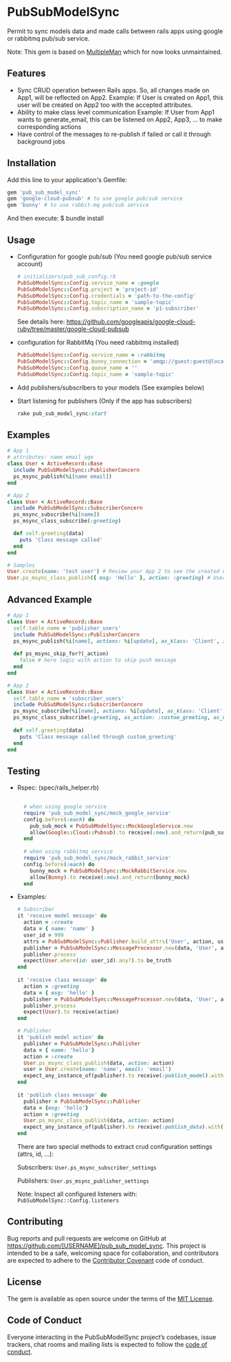 # PubSubModelSync
Permit to sync models data and made calls between rails apps using google or rabbitmq pub/sub service. 

Note: This gem is based on [MultipleMan](https://github.com/influitive/multiple_man) which for now looks unmaintained.

## Features
- Sync CRUD operation between Rails apps. So, all changes made on App1, will be reflected on App2.
    Example: If User is created on App1, this user will be created on App2 too with the accepted attributes.
- Ability to make class level communication
    Example: If User from App1 wants to generate_email, this can be listened on App2, App3, ... to make corresponding actions
- Have control of the messages to re-publish if failed or call it through background jobs    

## Installation
Add this line to your application's Gemfile:
```ruby
gem 'pub_sub_model_sync'
gem 'google-cloud-pubsub' # to use google pub/sub service
gem 'bunny' # to use rabbit-mq pub/sub service
```
And then execute: $ bundle install


## Usage

- Configuration for google pub/sub (You need google pub/sub service account)
    ```ruby
    # initializers/pub_sub_config.rb
    PubSubModelSync::Config.service_name = :google 
    PubSubModelSync::Config.project = 'project-id'
    PubSubModelSync::Config.credentials = 'path-to-the-config'
    PubSubModelSync::Config.topic_name = 'sample-topic'
    PubSubModelSync::Config.subscription_name = 'p1-subscriber'
    ```
    See details here:
    https://github.com/googleapis/google-cloud-ruby/tree/master/google-cloud-pubsub

- configuration for RabbitMq (You need rabbitmq installed)
    ```ruby
    PubSubModelSync::Config.service_name = :rabbitmq
    PubSubModelSync::Config.bunny_connection = 'amqp://guest:guest@localhost'
    PubSubModelSync::Config.queue_name = ''
    PubSubModelSync::Config.topic_name = 'sample-topic'
    ```

- Add publishers/subscribers to your models (See examples below)

- Start listening for publishers (Only if the app has subscribers)
    ```ruby
    rake pub_sub_model_sync:start
    ```

## Examples
```ruby
# App 1
# attributes: name email age 
class User < ActiveRecord::Base
  include PubSubModelSync::PublisherConcern
  ps_msync_publish(%i[name email])
end

# App 2
class User < ActiveRecord::Base
  include PubSubModelSync::SubscriberConcern
  ps_msync_subscribe(%i[name])
  ps_msync_class_subscribe(:greeting)

  def self.greeting(data)
    puts 'Class message called'
  end
end

# Samples
User.create(name: 'test user') # Review your App 2 to see the created user (only name will be saved)
User.ps_msync_class_publish({ msg: 'Hello' }, action: :greeting) # User.greeting method (Class method) will be called in App2
```

## Advanced Example
```ruby
# App 1
class User < ActiveRecord::Base
  self.table_name = 'publisher_users'
  include PubSubModelSync::PublisherConcern
  ps_msync_publish(%i[name], actions: %i[update], as_klass: 'Client', id: :client_id)
  
  def ps_msync_skip_for?(_action)
    false # here logic with action to skip push message
  end
end

# App 2
class User < ActiveRecord::Base
  self.table_name = 'subscriber_users'
  include PubSubModelSync::SubscriberConcern
  ps_msync_subscribe(%i[name], actions: %i[update], as_klass: 'Client', id: :custom_id)
  ps_msync_class_subscribe(:greeting, as_action: :custom_greeting, as_klass: 'CustomUser')
  
  def self.greeting(data)
    puts 'Class message called through custom_greeting'
  end
end
```

## Testing
- Rspec: (spec/rails_helper.rb)
    ```ruby
      
      # when using google service
      require 'pub_sub_model_sync/mock_google_service'
      config.before(:each) do
        pub_sub_mock = PubSubModelSync::MockGoogleService.new
        allow(Google::Cloud::Pubsub).to receive(:new).and_return(pub_sub_mock)
      end
      
      # when using rabbitmq service
      require 'pub_sub_model_sync/mock_rabbit_service' 
      config.before(:each) do
        bunny_mock = PubSubModelSync::MockRabbitService.new
        allow(Bunny).to receive(:new).and_return(bunny_mock)
      end
  
    ```
- Examples:
    ```ruby
    # Subscriber
    it 'receive model message' do
      action = :create
      data = { name: 'name' }
      user_id = 999
      attrs = PubSubModelSync::Publisher.build_attrs('User', action, user_id)
      publisher = PubSubModelSync::MessageProcessor.new(data, 'User', action, id: user_id)
      publisher.process
      expect(User.where(id: user_id).any?).to be_truth
    end
      
    it 'receive class message' do
      action = :greeting
      data = { msg: 'hello' }
      publisher = PubSubModelSync::MessageProcessor.new(data, 'User', action)
      publisher.process
      expect(User).to receive(action)
    end
  
    # Publisher
    it 'publish model action' do
      publisher = PubSubModelSync::Publisher  
      data = { name: 'hello'}
      action = :create
      User.ps_msync_class_publish(data, action: action)
      user = User.create(name: 'name', email: 'email')
      expect_any_instance_of(publisher).to receive(:publish_model).with(user, :create, anything)
    end
       
    it 'publish class message' do
      publisher = PubSubModelSync::Publisher  
      data = {msg: 'hello'}
      action = :greeting
      User.ps_msync_class_publish(data, action: action)
      expect_any_instance_of(publisher).to receive(:publish_data).with('User', data, action)
    end
    ```
    
    There are two special methods to extract crud configuration settings (attrs, id, ...):
    
    Subscribers: ```User.ps_msync_subscriber_settings```
    
    Publishers: ```User.ps_msync_publisher_settings```
    
    Note: Inspect all configured listeners with: 
    ``` PubSubModelSync::Config.listeners ```

## Contributing

Bug reports and pull requests are welcome on GitHub at https://github.com/[USERNAME]/pub_sub_model_sync. This project is intended to be a safe, welcoming space for collaboration, and contributors are expected to adhere to the [Contributor Covenant](http://contributor-covenant.org) code of conduct.

## License

The gem is available as open source under the terms of the [MIT License](https://opensource.org/licenses/MIT).

## Code of Conduct

Everyone interacting in the PubSubModelSync project’s codebases, issue trackers, chat rooms and mailing lists is expected to follow the [code of conduct](https://github.com/[USERNAME]/pub_sub_model_sync/blob/master/CODE_OF_CONDUCT.md).
